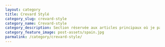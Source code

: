 ```yaml
---
layout: category
title: Crevard Stylé
category_slug: crevard-style
category_name: Crevard-style
category_description: Section réservée aux articles principaux où je parle des tenues que j'ai à moindre coût
category_feature_image: post-assets/spain.jpg
parmalink: /category/crevard-style/
---
```

